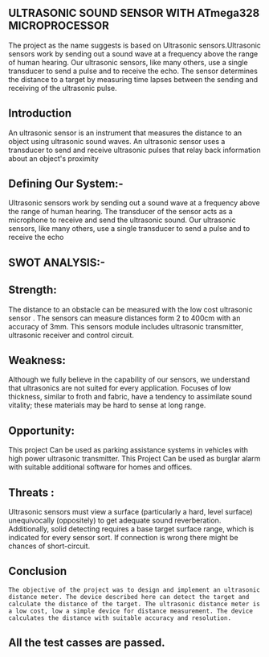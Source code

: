 ## ULTRASONIC SOUND SENSOR WITH ATmega328 MICROPROCESSOR
The project as the name suggests is based on Ultrasonic sensors.Ultrasonic sensors work by sending out a sound wave at a frequency above the range of human hearing. Our ultrasonic sensors, like many others, use a single transducer to send a pulse and to receive the echo. The sensor determines the distance to a target by measuring time lapses between the sending and receiving of the ultrasonic pulse.

## Introduction
An ultrasonic sensor is an instrument that measures the distance to an object using ultrasonic sound waves. An ultrasonic sensor uses a transducer to send and receive ultrasonic pulses that relay back information about an object's proximity

## Defining Our System:-
Ultrasonic sensors work by sending out a sound wave at a frequency above the range of human hearing. The transducer of the sensor acts as a microphone to receive and send the ultrasonic sound. Our ultrasonic sensors, like many others, use a single transducer to send a pulse and to receive the echo

## SWOT ANALYSIS:-
## Strength:
The distance to an obstacle can be measured with the low cost ultrasonic sensor . The sensors can measure distances form 2 to 400cm with an accuracy of 3mm. This sensors module includes ultrasonic transmitter, ultrasonic receiver and control circuit.

## Weakness:
Although we fully believe in the capability of our sensors, we understand that ultrasonics are not suited for every application. Focuses of low thickness, similar to froth and fabric, have a tendency to assimilate sound vitality; these materials may be hard to sense at long range.

## Opportunity:
This project Can be used as parking assistance systems in vehicles with high power ultrasonic transmitter. This Project Can be used as burglar alarm with suitable additional software for homes and offices.

## Threats :
Ultrasonic sensors must view a surface (particularly a hard, level surface) unequivocally (oppositely) to get adequate sound reverberation. Additionally, solid detecting requires a base target surface range, which is indicated for every sensor sort. If connection is wrong there might be chances of short-circuit.
 
## Conclusion 
    The objective of the project was to design and implement an ultrasonic distance meter. The device described here can detect the target and calculate the distance of the target. The ultrasonic distance meter is a low cost, low a simple device for distance measurement. The device calculates the distance with suitable accuracy and resolution.
## All the test casses are passed.